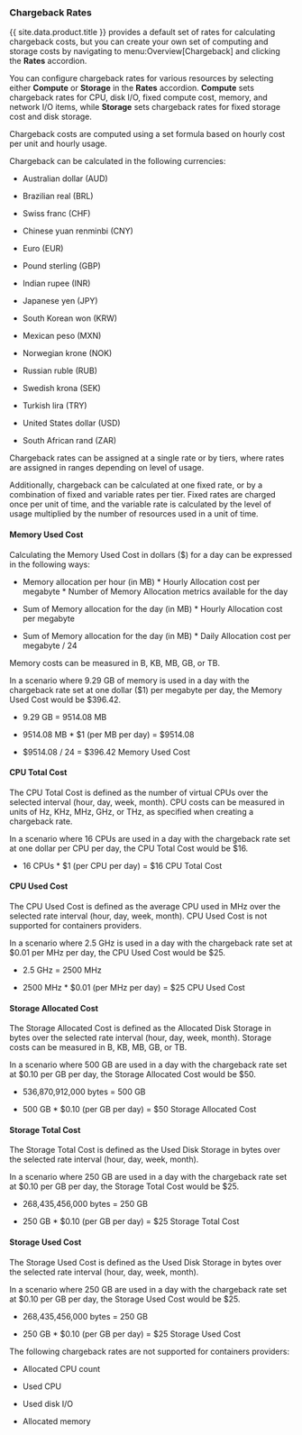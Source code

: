 ### Chargeback Rates

{{ site.data.product.title }} provides a default set of rates for calculating
chargeback costs, but you can create your own set of computing and
storage costs by navigating to menu:Overview\[Chargeback\] and clicking
the **Rates** accordion.

You can configure chargeback rates for various resources by selecting
either **Compute** or **Storage** in the **Rates** accordion.
**Compute** sets chargeback rates for CPU, disk I/O, fixed compute cost,
memory, and network I/O items, while **Storage** sets chargeback rates
for fixed storage cost and disk storage.

Chargeback costs are computed using a set formula based on hourly cost
per unit and hourly usage.

Chargeback can be calculated in the following currencies:

  - Australian dollar (AUD)

  - Brazilian real (BRL)

  - Swiss franc (CHF)

  - Chinese yuan renminbi (CNY)

  - Euro (EUR)

  - Pound sterling (GBP)

  - Indian rupee (INR)

  - Japanese yen (JPY)

  - South Korean won (KRW)

  - Mexican peso (MXN)

  - Norwegian krone (NOK)

  - Russian ruble (RUB)

  - Swedish krona (SEK)

  - Turkish lira (TRY)

  - United States dollar (USD)

  - South African rand (ZAR)

Chargeback rates can be assigned at a single rate or by tiers, where
rates are assigned in ranges depending on level of usage.

Additionally, chargeback can be calculated at one fixed rate, or by a
combination of fixed and variable rates per tier. Fixed rates are
charged once per unit of time, and the variable rate is calculated by
the level of usage multiplied by the number of resources used in a unit
of time.

#### Memory Used Cost

Calculating the Memory Used Cost in dollars ($) for a day can be
expressed in the following ways:

  - Memory allocation per hour (in MB) \* Hourly Allocation cost per
    megabyte \* Number of Memory Allocation metrics available for the
    day

  - Sum of Memory allocation for the day (in MB) \* Hourly Allocation
    cost per megabyte

  - Sum of Memory allocation for the day (in MB) \* Daily Allocation
    cost per megabyte / 24

Memory costs can be measured in B, KB, MB, GB, or TB.

In a scenario where 9.29 GB of memory is used in a day with the
chargeback rate set at one dollar ($1) per megabyte per day, the Memory
Used Cost would be $396.42.

  - 9.29 GB = 9514.08 MB

  - 9514.08 MB \* $1 (per MB per day) = $9514.08

  - $9514.08 / 24 = $396.42 Memory Used Cost

#### CPU Total Cost

The CPU Total Cost is defined as the number of virtual CPUs over the
selected interval (hour, day, week, month). CPU costs can be measured in
units of Hz, KHz, MHz, GHz, or THz, as specified when creating a
chargeback rate.

In a scenario where 16 CPUs are used in a day with the chargeback rate
set at one dollar per CPU per day, the CPU Total Cost would be $16.

  - 16 CPUs \* $1 (per CPU per day) = $16 CPU Total Cost

#### CPU Used Cost

The CPU Used Cost is defined as the average CPU used in MHz over the
selected rate interval (hour, day, week, month). CPU Used Cost is not
supported for containers providers.

In a scenario where 2.5 GHz is used in a day with the chargeback rate
set at $0.01 per MHz per day, the CPU Used Cost would be $25.

  - 2.5 GHz = 2500 MHz

  - 2500 MHz \* $0.01 (per MHz per day) = $25 CPU Used Cost

#### Storage Allocated Cost

The Storage Allocated Cost is defined as the Allocated Disk Storage in
bytes over the selected rate interval (hour, day, week, month). Storage
costs can be measured in B, KB, MB, GB, or TB.

In a scenario where 500 GB are used in a day with the chargeback rate
set at $0.10 per GB per day, the Storage Allocated Cost would be $50.

  - 536,870,912,000 bytes = 500 GB

  - 500 GB \* $0.10 (per GB per day) = $50 Storage Allocated Cost

#### Storage Total Cost

The Storage Total Cost is defined as the Used Disk Storage in bytes over
the selected rate interval (hour, day, week, month).

In a scenario where 250 GB are used in a day with the chargeback rate
set at $0.10 per GB per day, the Storage Total Cost would be $25.

  - 268,435,456,000 bytes = 250 GB

  - 250 GB \* $0.10 (per GB per day) = $25 Storage Total Cost

#### Storage Used Cost

The Storage Used Cost is defined as the Used Disk Storage in bytes over
the selected rate interval (hour, day, week, month).

In a scenario where 250 GB are used in a day with the chargeback rate
set at $0.10 per GB per day, the Storage Used Cost would be $25.

  - 268,435,456,000 bytes = 250 GB

  - 250 GB \* $0.10 (per GB per day) = $25 Storage Used Cost

<div class="note">

The following chargeback rates are not supported for containers
providers:

  - Allocated CPU count

  - Used CPU

  - Used disk I/O

  - Allocated memory

</div>

